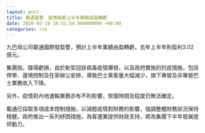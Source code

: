 ```yaml
---
layout: post
title: 載通盈警　疫情拖累上半年業績由盈轉虧
date: 2020-05-19 16:51:54.000000000 +08:00
categories: rss
---
```


九巴母公司載通國際發盈警，預計上半年業績由盈轉虧，去年上半年則盈利3.02億元。

集團指，錄得虧損，由於新型冠狀病毒疫情爆發，以及政府實施的抗疫措施，包括停學、邊境控制及在家辦公安排，導致巴士乘客量大幅減少，旗下專營及非專營巴士業務收入下降。

另外，疫情對內地運輸業務亦有不利影響，恢復時間及程度仍無法確定。

載通已採取多項成本控制措施，以減輕疫情對財務的影響，強調整體財務狀況保持穩健。政府推出一系列紓困措施，為客運業提供財政支持，將為集團下半年發展提供動力。
